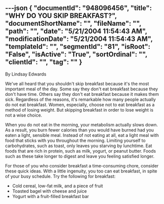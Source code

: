---json
{
  "documentId": "948096456",
  "title": "WHY DO YOU SKIP BREAKFAST?",
  "documentShortName": "",
  "fileName": "",
  "path": "",
  "date": "5/21/2004 11:54:43 AM",
  "modificationDate": "5/21/2004 11:54:43 AM",
  "templateId": "",
  "segmentId": "81",
  "isRoot": "False",
  "isActive": "True",
  "sortOrdinal": "",
  "clientId": "",
  "tag": ""
}
---

By Lindsay Edwards 

We've all heard that you shouldn't skip breakfast because it's the most important meal of the day. Some say they don't eat breakfast because they don't have time. Others say they don't eat breakfast because it makes them sick. Regardless of the reasons, it's remarkable how many people actually do not eat breakfast. Women, especially, choose not to eat breakfast as a method of losing weight. But skipping breakfast in order to lose weight is not a wise choice. 

When you do not eat in the morning, your metabolism actually slows down. As a result, you burn fewer calories than you would have burned had you eaten a light, sensible meal. Instead of not eating at all, eat a light meal with food that sticks with you throughout the morning. Limiting yourself to carbohydrates, such as toast, only leaves you starving by lunchtime. Eat foods that are rich in protein, such as milk, yogurt, or peanut butter. Foods such as these take longer to digest and leave you feeling satisfied longer. 

For those of you who consider breakfast a time-consuming chore, consider these quick ideas. With a little ingenuity, you too can eat breakfast, in spite of your busy schedule. Try the following for breakfast:

* Cold cereal, low-fat milk, and a piece of fruit 
* Toasted bagel with cheese and juice 
* Yogurt with a fruit-filled breakfast bar

